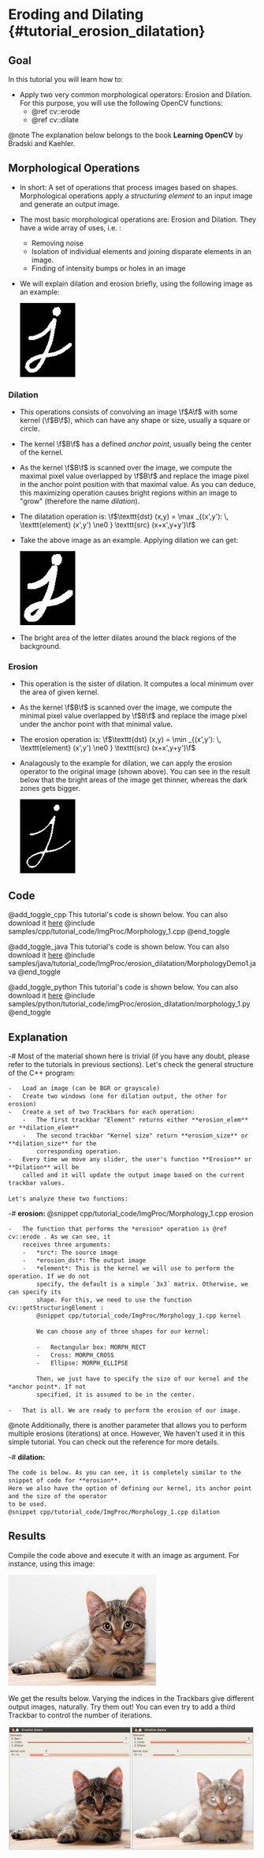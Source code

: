 Eroding and Dilating {#tutorial_erosion_dilatation}
====================

Goal
----

In this tutorial you will learn how to:

-   Apply two very common morphological operators: Erosion and Dilation. For this purpose, you will use
    the following OpenCV functions:
    -   @ref cv::erode
    -   @ref cv::dilate

@note The explanation below belongs to the book **Learning OpenCV** by Bradski and Kaehler.

Morphological Operations
------------------------

-   In short: A set of operations that process images based on shapes. Morphological operations
    apply a *structuring element* to an input image and generate an output image.
-   The most basic morphological operations are: Erosion and Dilation. They have a wide array of
    uses, i.e. :
    -   Removing noise
    -   Isolation of individual elements and joining disparate elements in an image.
    -   Finding of intensity bumps or holes in an image
-   We will explain dilation and erosion briefly, using the following image as an example:

    ![](images/Morphology_1_Tutorial_Theory_Original_Image.png)

### Dilation

-   This operations consists of convolving an image \f$A\f$ with some kernel (\f$B\f$), which can have any
    shape or size, usually a square or circle.
-   The kernel \f$B\f$ has a defined *anchor point*, usually being the center of the kernel.
-   As the kernel \f$B\f$ is scanned over the image, we compute the maximal pixel value overlapped by
    \f$B\f$ and replace the image pixel in the anchor point position with that maximal value. As you can
    deduce, this maximizing operation causes bright regions within an image to "grow" (therefore the
    name *dilation*).
-   The dilatation operation is: \f$\texttt{dst} (x,y) =  \max _{(x',y'):  \, \texttt{element} (x',y') \ne0 } \texttt{src} (x+x',y+y')\f$

-   Take the above image as an example. Applying dilation we can get:

    ![](images/Morphology_1_Tutorial_Theory_Dilation.png)

-   The bright area of the letter dilates around the black regions of the background.

### Erosion

-   This operation is the sister of dilation. It computes a local minimum over the
    area of given kernel.
-   As the kernel \f$B\f$ is scanned over the image, we compute the minimal pixel value overlapped by
    \f$B\f$ and replace the image pixel under the anchor point with that minimal value.
-   The erosion operation is: \f$\texttt{dst} (x,y) =  \min _{(x',y'):  \, \texttt{element} (x',y') \ne0 } \texttt{src} (x+x',y+y')\f$
-   Analagously to the example for dilation, we can apply the erosion operator to the original image
    (shown above). You can see in the result below that the bright areas of the image get thinner,
    whereas the dark zones gets bigger.

    ![](images/Morphology_1_Tutorial_Theory_Erosion.png)

Code
----

@add_toggle_cpp
This tutorial's code is shown below. You can also download it
[here](https://github.com/opencv/opencv/tree/master/samples/cpp/tutorial_code/ImgProc/Morphology_1.cpp)
@include samples/cpp/tutorial_code/ImgProc/Morphology_1.cpp
@end_toggle

@add_toggle_java
This tutorial's code is shown below. You can also download it
[here](https://github.com/opencv/opencv/tree/master/samples/java/tutorial_code/ImgProc/erosion_dilatation/MorphologyDemo1.java)
@include samples/java/tutorial_code/ImgProc/erosion_dilatation/MorphologyDemo1.java
@end_toggle

@add_toggle_python
This tutorial's code is shown below. You can also download it
[here](https://github.com/opencv/opencv/tree/master/samples/python/tutorial_code/imgProc/erosion_dilatation/morphology_1.py)
@include samples/python/tutorial_code/imgProc/erosion_dilatation/morphology_1.py
@end_toggle

Explanation
-----------

-#  Most of the material shown here is trivial (if you have any doubt, please refer to the tutorials in
    previous sections). Let's check the general structure of the C++ program:

    -   Load an image (can be BGR or grayscale)
    -   Create two windows (one for dilation output, the other for erosion)
    -   Create a set of two Trackbars for each operation:
        -   The first trackbar "Element" returns either **erosion_elem** or **dilation_elem**
        -   The second trackbar "Kernel size" return **erosion_size** or **dilation_size** for the
            corresponding operation.
    -   Every time we move any slider, the user's function **Erosion** or **Dilation** will be
        called and it will update the output image based on the current trackbar values.

    Let's analyze these two functions:

-#  **erosion:**
    @snippet cpp/tutorial_code/ImgProc/Morphology_1.cpp erosion

    -   The function that performs the *erosion* operation is @ref cv::erode . As we can see, it
        receives three arguments:
        -   *src*: The source image
        -   *erosion_dst*: The output image
        -   *element*: This is the kernel we will use to perform the operation. If we do not
            specify, the default is a simple `3x3` matrix. Otherwise, we can specify its
            shape. For this, we need to use the function cv::getStructuringElement :
            @snippet cpp/tutorial_code/ImgProc/Morphology_1.cpp kernel

            We can choose any of three shapes for our kernel:

            -   Rectangular box: MORPH_RECT
            -   Cross: MORPH_CROSS
            -   Ellipse: MORPH_ELLIPSE

            Then, we just have to specify the size of our kernel and the *anchor point*. If not
            specified, it is assumed to be in the center.

    -   That is all. We are ready to perform the erosion of our image.
@note Additionally, there is another parameter that allows you to perform multiple erosions
(iterations) at once. However, We haven't used it in this simple tutorial. You can check out the
reference for more details.

-#  **dilation:**

    The code is below. As you can see, it is completely similar to the snippet of code for **erosion**.
    Here we also have the option of defining our kernel, its anchor point and the size of the operator
    to be used.
    @snippet cpp/tutorial_code/ImgProc/Morphology_1.cpp dilation

Results
-------

Compile the code above and execute it with an image as argument. For instance, using this image:

![](images/Morphology_1_Tutorial_Original_Image.jpg)

We get the results below. Varying the indices in the Trackbars give different output images,
naturally. Try them out! You can even try to add a third Trackbar to control the number of
iterations.

![](images/Morphology_1_Result.jpg)
